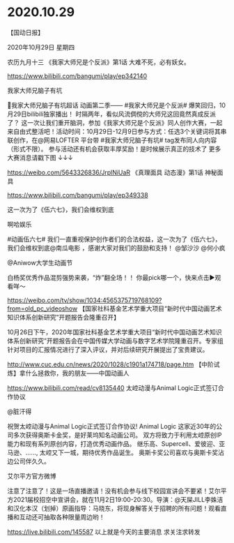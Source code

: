 # 2020.10.29

【国动日报】

2020年10月29日  星期四

农历九月十三
  《我家大师兄是个反派》第1话 大难不死，必有妖女。

https://www.bilibili.com/bangumi/play/ep342140

 

我家大师兄脑子有坑                   

我家大师兄脑子有坑超话 动画第二季—— #我家大师兄是个反派# 爆笑回归，10月29日bilibili独家播出！
时隔两年，看似风流倜傥的大师兄这回竟然真成反派了？
这一次让我们重开脑洞，参加《我家大师兄是个反派》同人创作大赛，一起来自由式整活吧！活动时间：10月29日-12月9日参与方式：任选3个关键词将其串联创作，在@网易LOFTER  平台带 #我家大师兄脑子有坑# tag发布同人向内容（形式不限）。
参与活动还有机会获取丰厚奖励！是时候展示真正的技术了
更多大赛消息请戳下图
↓↓↓

https://weibo.com/5643326836/JrplNiUaR
 《真理面具 动态漫》第1话 神秘面具

https://www.bilibili.com/bangumi/play/ep349338



这一次为了《伍六七》，我们会维权到底

啊哈娱乐               

#动画伍六七# 我们一直重视保护创作者们的合法权益，这一次为了《伍六七》，我们会维权到底@南瓜电影 ，感谢大家对我们的鼓励和支持！ @邹沙沙 @何小疯                                            



@Aniwow大学生动画节                            

白杨奖优秀作品混剪强势来袭，“炸”翻全场！！
你最pick哪一个，快来点击▶️观看咩～

https://weibo.com/tv/show/1034:4565375719768109?from=old_pc_videoshow
【国家社科基金艺术学重大项目“新时代中国动画艺术知识体系创新研究”开题报告会隆重召开】

10月26日下午，2020年国家社科基金艺术学重大项目“新时代中国动画艺术知识体系创新研究”开题报告会在中国传媒大学动画与数字艺术学院隆重召开。专家组针对项目的汇报情况进行了深入评议，并对后续研究开展提出了宝贵建议。

http://www.cuc.edu.cn/news/2020/1028/c1901a174718/page.htm
【中阶试炼】拿什么拯救你，我的朋友——中国动画人

https://www.bilibili.com/read/cv8135440
太崆动漫与Animal Logic正式签订合作协议

@脏汗得

祝贺太崆动漫与Animal Logic正式签订合作协议!
Animal Logic 这家近30年的公司多次获得奥斯卡金奖，是好莱坞知名动画公司。
双方将致力于利用太崆原创IP能力和现有系列原创内容，打造优秀动画作品。
继乐高、Supercell、爱彼迎、亚马逊、......, 太崆又下一城，期待优秀作品诞生。
奥斯卡奖公司喜欢与奥斯卡奖沾边公司伴久久。

艾尔平方官方微博                    

注意了注意了！这是一场直播邀请！没有机会参与线下校园宣讲会不要紧！艾尔平方2021届校招空中宣讲会，就在11月2日19:00-20:30。导演：@天屎JILL李姝洁 和汉化本汉（划掉）原画指导：马晓东，将现身解答关于招聘的所有问题！观看直播和互动还可抽取各种限量周边哟！

https://live.bilibili.com/145587
以上就是今天的主要消息
求关注求转发







